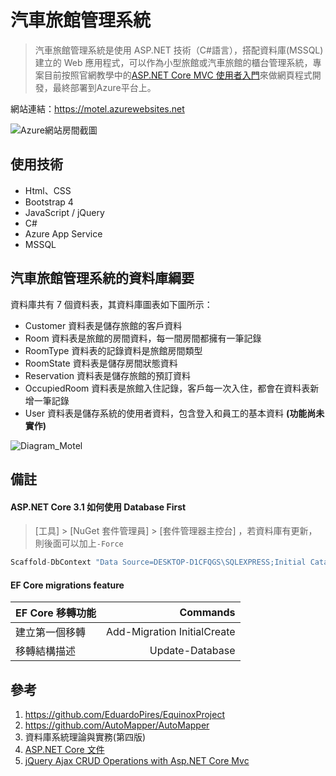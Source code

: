 # 汽車旅館管理系統
> 汽車旅館管理系統是使用 ASP.NET 技術（C#語言），搭配資料庫(MSSQL)建立的 Web 應用程式，可以作為小型旅館或汽車旅館的櫃台管理系統，專案目前按照官網教學中的[ASP.NET Core MVC 使用者入門](https://docs.microsoft.com/zh-tw/aspnet/core/tutorials/first-mvc-app/start-mvc?view=aspnetcore-3.1&tabs=visual-studio)來做網頁程式開發，最終部署到Azure平台上。

網站連結：https://motel.azurewebsites.net

![Azure網站房間截圖](https://user-images.githubusercontent.com/17740845/120481294-89642900-c3e2-11eb-94b1-aee8a876ffe0.jpg)

## 使用技術
* Html、CSS
* Bootstrap 4
* JavaScript / jQuery
* C# 
* Azure App Service
* MSSQL

## 汽車旅館管理系統的資料庫綱要
資料庫共有 7 個資料表，其資料庫圖表如下圖所示：

* Customer 資料表是儲存旅館的客戶資料
* Room 資料表是旅館的房間資料，每一間房間都擁有一筆記錄
* RoomType 資料表的記錄資料是旅館房間類型
* RoomState 資料表是儲存房間狀態資料
* Reservation 資料表是儲存旅館的預訂資料
* OccupiedRoom 資料表是旅館入住記錄，客戶每一次入住，都會在資料表新增一筆記錄
* User 資料表是儲存系統的使用者資料，包含登入和員工的基本資料 **(功能尚未實作)**

![Diagram_Motel](https://user-images.githubusercontent.com/17740845/120467312-a42ea180-c3d2-11eb-94ee-9b3a7c4f7bea.jpg)

## 備註 
#### ASP.NET Core 3.1 如何使用 Database First
> [工具] > [NuGet 套件管理員] > [套件管理器主控台] ，若資料庫有更新，則後面可以加上`-Force`
``` C#
Scaffold-DbContext "Data Source=DESKTOP-D1CFQGS\SQLEXPRESS;Initial Catalog=Motel;User ID=sa;Password=123456" Microsoft.EntityFrameworkCore.SqlServer -contextdir Data -outputdir Models -context MotelDbContext -tables Customer, Room, OccupiedRoom, RoomState, User, Reservation, RoomType
```    
#### EF Core migrations feature
| EF Core 移轉功能 | Commands |
| ------------- | -----:|
| 建立第一個移轉 | Add-Migration InitialCreate |
| 移轉結構描述 | Update-Database |
## 參考
1. https://github.com/EduardoPires/EquinoxProject 
2. https://github.com/AutoMapper/AutoMapper
3. 資料庫系統理論與實務(第四版)
4. [ASP.NET Core 文件](https://docs.microsoft.com/zh-tw/aspnet/core/introduction-to-aspnet-core?view=aspnetcore-3.1)
5. [jQuery Ajax CRUD Operations with Asp.NET Core Mvc](https://github.com/CodAffection/jQuery-Ajax-with-ASP.NET-Core-MVC-using-Modal-PopUp)

